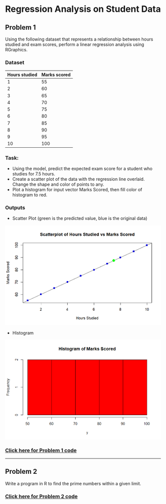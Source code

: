 # Regression Analysis on Student Data

## Problem 1

Using the following dataset that represents a relationship between hours studied and exam scores, perform a linear regression analysis using RGraphics.
### Dataset

| Hours studied | Marks scored | 
| ----------- | --- | 
| 1           | 55  | 
| 2           | 60  | 
| 3           | 65  | 
| 4           | 70  | 
| 5           | 75  | 
| 6           | 80  | 
| 7           | 85  | 
| 8           | 90  |
| 9           | 95  | 
| 10          | 100  |

### Task:

- Using the model, predict the expected exam score for a student who studies for 7.5 hours.
- Create a scatter plot of the data with the regression line overlaid. Change the shape and color of points to any.
- Plot a histogram for input vector Marks Scored, then fill color of histogram to red.

### Outputs

- Scatter Plot (green is the predicted value, blue is the original data)

![scatterplot](./plots/scatter_plot.png)

- Histogram

![histogram](./plots/histogram.png)

### [Click here for Problem 1 code](./linear_regression.r)

---

## Problem 2

Write a program in R to find the prime numbers within a given limit.

### [Click here for Problem 2 code](./prime_number.r)
